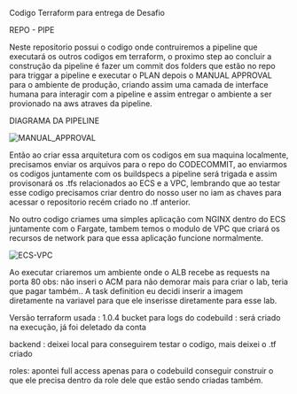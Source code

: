 Codigo Terraform para entrega de Desafio 

REPO - PIPE

Neste repositorio possui o codigo onde contruiremos a pipeline que executará os outros codigos em terraform, o proximo step ao concluir a construção da pipeline é fazer um commit dos folders que estão no repo para triggar a pipeline e executar o PLAN depois o MANUAL APPROVAL para o ambiente de produção, criando assim uma camada de interface humana para interagir com a pipeline e assim entregar o ambiente a ser provionado na aws atraves da pipeline.

DIAGRAMA DA PIPELINE


![MANUAL_APPROVAL](https://user-images.githubusercontent.com/43214800/145913458-cae961bc-4859-4c62-b291-6f2d1199e2f7.png)

Então ao criar essa arquitetura com os codigos em sua maquina localmente, precisamos enviar os arquivos para o repo do CODECOMMIT, ao enviarmos os codigos juntamente com os buildspecs a pipeline será trigada e assim provisonará os .tfs relacionados ao ECS e a VPC, lembrando que ao testar esse codigo precisamos criar dentro do nosso user no iam as chaves para acessar o repositorio recém criado no .tf anterior. 

No outro codigo criames uma simples aplicação com NGINX dentro do ECS juntamente com o Fargate, tambem temos o modulo de VPC que criará os recursos de network para que essa aplicação funcione normalmente.

![ECS-VPC](https://user-images.githubusercontent.com/43214800/145916795-983f5bb1-0dc4-4bd4-b621-69192bec95d3.png)

Ao executar criaremos um ambiente onde o ALB recebe as requests na porta 80 obs: não inseri o ACM para não demorar mais para criar o lab, teria que pagar também..
A task definition eu decidi inserir a imagem diretamente na variavel para que ele inserisse diretamente para esse lab.




Versão terraform usada : 1.0.4
bucket para logs do codebuild : será criado na execução, já foi deletado da conta

backend : deixei local para conseguirem testar o codigo, mais deixei o .tf criado

roles: apontei full access apenas para o codebuild conseguir construir o que ele precisa dentro da role dele que estão sendo criadas também.
